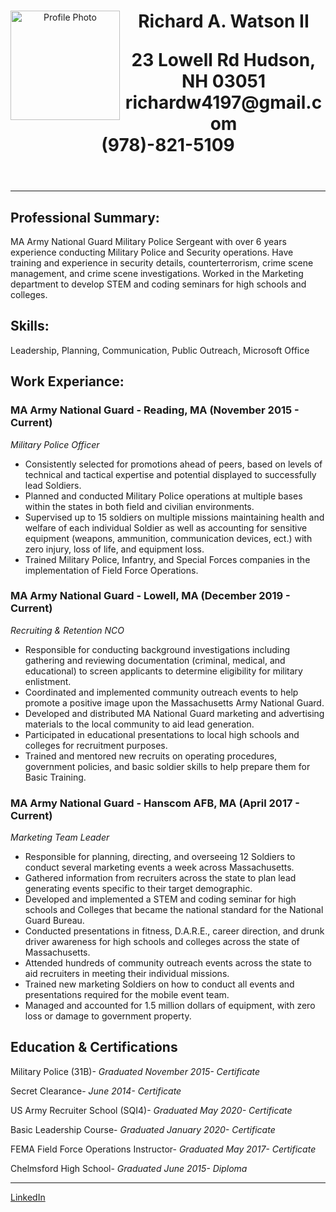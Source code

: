 <!DOCTYPE html>
<body id="main">
<Header>
  <meta charset="utf-8">
   <img align="left" width="175" height="175" src="https://media-exp1.licdn.com/dms/image/C4E03AQHM8zkElTXlVA/profile-displayphoto-shrink_400_400/0/1639500630641?e=1649894400&v=beta&t=NmxqlSnSKR-8cRce8ZT24nR2Zf7wW0h8nrcDjXcFhVo" alt="Profile Photo"/>
  <h1 id="title">Richard A. Watson II
    <p id="contact">23 Lowell Rd Hudson, NH     03051<br>richardw4197@gmail.com<br> (978)-821-5109</p>
  </h1>
  <nav> 
   
  </nav>
</header>
<hr/>
<main>
  <h2 id="pro-sum">Professional Summary:</h2>
  <p>MA Army National Guard Military Police Sergeant with over 6 years experience conducting Military Police and Security operations. Have training and experience in security details, counterterrorism, crime scene management, and crime scene investigations. Worked in the Marketing department to develop STEM and coding seminars for high schools and colleges.</p>


<h2 id="skills">Skills:</h2>
  <p>Leadership, Planning, Communication, Public Outreach, Microsoft Office</p>


<h2 id="work">Work Experiance:</h2>

<h3>MA Army National Guard - Reading, MA (November 2015 - Current)</h3>

<p><i>Military Police Officer</i>
        <ul>
          <li>Consistently selected for promotions ahead of peers, based on levels of technical and tactical expertise and potential displayed to successfully lead Soldiers.</li>
          <li>Planned and conducted Military Police operations at multiple bases within the states in both field and civilian environments.</li>
          <li>Supervised up to 15 soldiers on multiple missions maintaining health and welfare of each individual Soldier as well as accounting for sensitive equipment (weapons, ammunition, communication devices, ect.) with zero injury, loss of life, and equipment loss.</li>
          <li>Trained Military Police, Infantry, and Special Forces companies in the implementation of Field Force Operations.</li>
        </ul>
      </p>
<h3>MA Army National Guard - Lowell, MA (December 2019 - Current)</h3>
<p><i>Recruiting & Retention NCO</i>
        <ul>
          <li>Responsible for conducting background investigations including gathering and reviewing documentation (criminal, medical, and educational) to screen applicants to determine eligibility for military enlistment.</li>
          <li>Coordinated and implemented community outreach events to help promote a positive image upon the Massachusetts Army National Guard.</li>
          <li>Developed and distributed MA National Guard marketing and advertising materials to the local community to aid lead generation.</li>
          <li>Participated in educational presentations to local high schools and colleges for recruitment purposes.</li>
          <li>Trained and mentored new recruits on operating procedures, government policies, and basic soldier skills to help prepare them for Basic Training.</li>
        </ul>
      </p>
  
<h3>MA Army National Guard - Hanscom AFB, MA (April 2017 - Current)</h3>
<p><i>Marketing Team Leader</i>
        <ul>
          <li>Responsible for planning, directing, and overseeing 12 Soldiers to conduct several marketing events a week across Massachusetts.</li>
          <li>Gathered information from recruiters across the state to plan lead generating events specific to their target demographic.</li>
          <li>Developed and implemented a STEM and coding seminar for high schools and Colleges that became the national standard for the National Guard Bureau.</li>
          <li>Conducted presentations in fitness, D.A.R.E., career direction, and drunk driver awareness for high schools and colleges across the state of Massachusetts.</li>
          <li>Attended hundreds of community outreach events across the state to aid recruiters in meeting their individual missions.</li>
          <li>Trained new marketing Soldiers on how to conduct all events and presentations required for the mobile event team.</li>
          <li>Managed and accounted for 1.5 million dollars of equipment, with zero loss or damage to government property.</li>
        </ul>
      </p>
 
<h2 id="edu">Education & Certifications</h2>
    <p>Military Police (31B)- <i>Graduated November 2015- Certificate</i></p>
    <p>Secret Clearance- <i>June 2014- Certificate</i></p>
    <p>US Army Recruiter School (SQI4)- <i>Graduated May 2020- Certificate</i><p/>
    <p>Basic Leadership Course- <i>Graduated January 2020- Certificate</i></p>
    <p>FEMA Field Force Operations Instructor- <i>Graduated May 2017- Certificate</i></p>
    <p>Chelmsford High School- <i>Graduated June 2015- Diploma</i></p>
</main>
<hr/>
<footer id="footer">
  
  <p id="projects">
    
  <a href="https://www.linkedin.com/in/richard-watson-8282a4224/" target="_blank">LinkedIn</a>
    
</footer>

</body>
